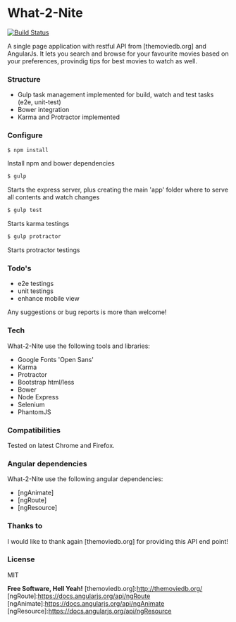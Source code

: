 # What-2-Nite
[![Build Status](https://travis-ci.org/enricolucia/what-2-nite.svg)](https://travis-ci.org/enricolucia/what-2-nite)

A single page application with restful API from [themoviedb.org] and AngularJs.
It lets you search and browse for your favourite movies based on your preferences, provindig tips for best movies to watch as well.

### Structure
  - Gulp task management implemented for build, watch and test tasks (e2e, unit-test)
  - Bower integration
  - Karma and Protractor implemented

### Configure
```sh
$ npm install
```
Install npm and bower dependencies
```sh
$ gulp
```
Starts the express server, plus creating the main 'app' folder where to serve all contents and watch changes
```sh
$ gulp test
```
Starts karma testings
```sh
$ gulp protractor
```
Starts protractor testings

### Todo's
 - e2e testings
 - unit testings
 - enhance mobile view

Any suggestions or bug reports is more than welcome!

### Tech

What-2-Nite use the following tools and libraries:

* Google Fonts 'Open Sans'
* Karma
* Protractor
* Bootstrap html/less
* Bower
* Node Express
* Selenium
* PhantomJS

### Compatibilities

Tested on latest Chrome and Firefox.

### Angular dependencies

What-2-Nite use the following angular dependencies:

* [ngAnimate]
* [ngRoute]
* [ngResource]

### Thanks to

I would like to thank again [themoviedb.org] for providing this API end point!

### License

MIT


**Free Software, Hell Yeah!**
[themoviedb.org]:http://themoviedb.org/
[ngRoute]:https://docs.angularjs.org/api/ngRoute
[ngAnimate]:https://docs.angularjs.org/api/ngAnimate
[ngResource]:https://docs.angularjs.org/api/ngResource
